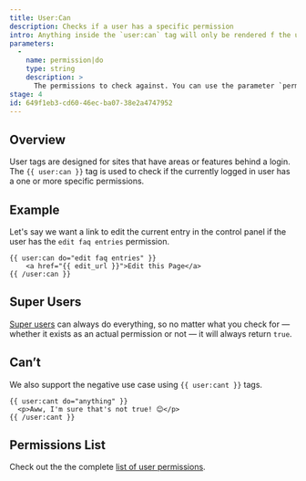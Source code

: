 ```yaml
---
title: User:Can
description: Checks if a user has a specific permission
intro: Anything inside the `user:can` tag will only be rendered f the user has the specified permission.
parameters:
  -
    name: permission|do
    type: string
    description: >
      The permissions to check against. You can use the parameter `permission` or `do`, depending on you feel about the grammar of each case. Specify multiple permissions by pipe separating them: `{{ user:can do="things|stuff" }}`.
stage: 4
id: 649f1eb3-cd60-46ec-ba07-38e2a4747952
---
```

## Overview

User tags are designed for sites that have areas or features behind a login. The `{{ user:can }}` tag is used to check if the currently logged in user has a one or more specific permissions.

## Example

Let's say we want a link to edit the current entry in the control panel if the user has the `edit faq entries` permission.

```
{{ user:can do="edit faq entries" }}
    <a href="{{ edit_url }}">Edit this Page</a>
{{ /user:can }}
```

## Super Users

[Super users](/users#super-users) can always do everything, so no matter what you check for — whether it exists as an actual permission or not — it will always return `true`.

## Can’t

We also support the negative use case using `{{ user:cant }}` tags.

```
{{ user:cant do="anything" }}
  <p>Aww, I'm sure that's not true! 😊</p>
{{ /user:cant }}
```

## Permissions List

Check out the the complete [list of user permissions](/users#permissions).
